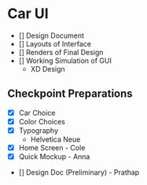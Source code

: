 # Car UI

- [] Design Document
- [] Layouts of Interface
- [] Renders of Final Design
- [] Working Simulation of GUI
  - XD Design

## Checkpoint Preparations

- [X] Car Choice
- [X] Color Choices
- [X] Typography
  - Helvetica Neue
- [X] Home Screen - Cole
- [X] Quick Mockup - Anna
- [] Design Doc (Preliminary) - Prathap
